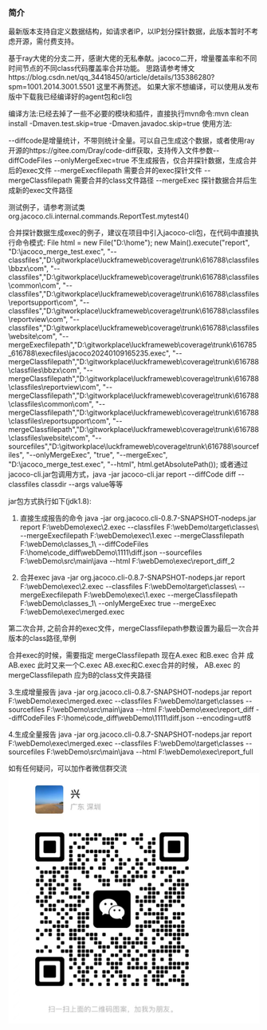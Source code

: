 ### 简介
 
 最新版本支持自定义数据结构，如请求者IP，以IP划分探针数据，此版本暂时不考虑开源，需付费支持。
 
 基于ray大佬的分支二开，感谢大佬的无私奉献。jacoco二开，增量覆盖率和不同时间节点的不同class代码覆盖率合并功能。
 思路请参考博文https://blog.csdn.net/qq_34418450/article/details/135386280?spm=1001.2014.3001.5501
 这里不再赘述。
 如果大家不想编译，可以使用从发布版中下载我已经编译好的agent包和cli包
 
 编译方法:已经去掉了一些不必要的模块和插件，直接执行mvn命令:mvn clean install -Dmaven.test.skip=true -Dmaven.javadoc.skip=true
使用方法:

--diffcode是增量统计，不带则统计全量。可以自己生成这个数据，或者使用ray开源的https://gitee.com/Dray/code-diff获取，支持传入文件参数--diffCodeFiles
--onlyMergeExec=true 不生成报告，仅合并探针数据，生成合并后的exec文件 
--mergeExecfilepath 需要合并的exec探针文件
 --mergeClassfilepath 需要合并的class文件路径
 --mergeExec 探针数据合并后生成新的exec文件路径 
 
测试例子，请参考测试类
org.jacoco.cli.internal.commands.ReportTest.mytest4()

合并探针数据生成exec的例子，建议在项目中引入jacoco-cli包，在代码中直接执行命令模式: 
		File html = new File("D:\\home");
		new Main().execute("report", "D:\\jacoco_merge_test.exec", 
		"--classfiles","D:\\gitworkplace\\luckframeweb\\coverage\\trunk\\616788\\classfiles\\bbzx\\com",
		"--classfiles","D:\\gitworkplace\\luckframeweb\\coverage\\trunk\\616788\\classfiles\\common\\com",
		"--classfiles","D:\\gitworkplace\\luckframeweb\\coverage\\trunk\\616788\\classfiles\\reportsupport\\com",
		"--classfiles","D:\\gitworkplace\\luckframeweb\\coverage\\trunk\\616788\\classfiles\\reportview\\com",
		"--classfiles","D:\\gitworkplace\\luckframeweb\\coverage\\trunk\\616788\\classfiles\\website\\com",
        "--mergeExecfilepath","D:\\gitworkplace\\luckframeweb\\coverage\\trunk\\616785_616788\\execfiles\\jacoco20240109165235.exec",
        "--mergeClassfilepath","D:\\gitworkplace\\luckframeweb\\coverage\\trunk\\616788\\classfiles\\bbzx\\com",
        "--mergeClassfilepath","D:\\gitworkplace\\luckframeweb\\coverage\\trunk\\616788\\classfiles\\reportview\\com",
        "--mergeClassfilepath","D:\\gitworkplace\\luckframeweb\\coverage\\trunk\\616788\\classfiles\\common\\com",
        "--mergeClassfilepath","D:\\gitworkplace\\luckframeweb\\coverage\\trunk\\616788\\classfiles\\reportsupport\\com",
        "--mergeClassfilepath","D:\\gitworkplace\\luckframeweb\\coverage\\trunk\\616788\\classfiles\\website\\com",
        "--sourcefiles","D:\\gitworkplace\\luckframeweb\\coverage\\trunk\\616788\\sourcefiles",
        "--onlyMergeExec", "true",
        "--mergeExec", "D:\\jacoco_merge_test.exec",
        "--html", html.getAbsolutePath());
或者通过jacoco-cli.jar包调用方式，java -jar  jacoco-cli.jar report --diffCode diff  --classfiles classdir --args value等等    

jar包方式执行如下(jdk1.8):

1. 直接生成报告的命令
java -jar org.jacoco.cli-0.8.7-SNAPSHOT-nodeps.jar report F:\webDemo\exec\2.exec --classfiles F:\webDemo\target\classes\ --mergeExecfilepath F:\webDemo\exec\1.exec --mergeClassfilepath F:\webDemo\classes_1\ --diffCodeFiles F:\home\code_diff\webDemo\1111\diff.json --sourcefiles F:\webDemo\src\main\java --html F:\webDemo\exec\report_diff_2


2. 合并exec
java -jar org.jacoco.cli-0.8.7-SNAPSHOT-nodeps.jar report F:\webDemo\exec\2.exec --classfiles F:\webDemo\target\classes\ --mergeExecfilepath F:\webDemo\exec\1.exec --mergeClassfilepath F:\webDemo\classes_1\ --onlyMergeExec true --mergeExec F:\webDemo\exec\merged.exec

第二次合并, 之前合并的exec文件，mergeClassfilepath参数设置为最后一次合并版本的class路径,举例

合并exec的时候，需要指定 mergeClassfilepath
现在A.exec 和B.exec 合并 成AB.exec
此时又来一个C.exec
AB.exec和C.exec合并的时候， AB.exec 的 mergeClassfilepath 应为B的class文件夹路径



3.生成增量报告
java -jar org.jacoco.cli-0.8.7-SNAPSHOT-nodeps.jar report F:\webDemo\exec\merged.exec --classfiles F:\webDemo\target\classes --sourcefiles F:\webDemo\src\main\java --html F:\webDemo\exec\report_diff --diffCodeFiles F:\home\code_diff\webDemo\1111\diff.json --encoding=utf8

4.生成全量报告
java -jar org.jacoco.cli-0.8.7-SNAPSHOT-nodeps.jar report F:\webDemo\exec\merged.exec --classfiles F:\webDemo\target\classes --sourcefiles F:\webDemo\src\main\java --html F:\webDemo\exec\report_full

   如有任何疑问，可以加作者微信群交流    
![输入图片说明](image2.png)
